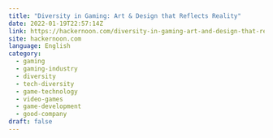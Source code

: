 ```yaml
---
title: "Diversity in Gaming: Art & Design that Reflects Reality"
date: 2022-01-19T22:57:14Z
link: https://hackernoon.com/diversity-in-gaming-art-and-design-that-reflects-reality?source=rss&utm_medium=RSS&utm_source=news.12bit.vn
site: hackernoon.com
language: English
category:
  - gaming
  - gaming-industry
  - diversity
  - tech-diversity
  - game-technology
  - video-games
  - game-development
  - good-company
draft: false
---
```

